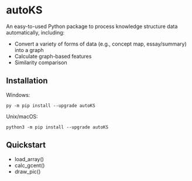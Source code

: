 # autoKS

An easy-to-used Python package to process knowledge structure data automatically, including:
- Convert a variety of forms of data (e.g., concept map, essay/summary) into a graph
- Calculate graph-based features
- Similarity comparison

## Installation

Windows:

`py -m pip install --upgrade autoKS`

Unix/macOS:

`python3 -m pip install --upgrade autoKS`

## Quickstart

- load_array()
- calc_gcent()
- draw_pic()
